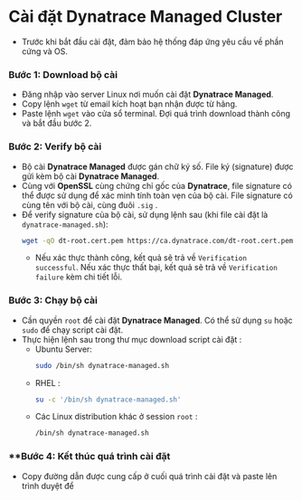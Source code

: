 # Cài đặt Dynatrace Managed Cluster
- Trước khi bắt đầu cài đặt, đảm bảo hệ thống đáp ứng yêu cầu về phần cứng và OS.
### **Bước 1: Download bộ cài**
- Đăng nhập vào server Linux nơi muốn cài đặt **Dynatrace Managed**.
- Copy lệnh `wget` từ email kích hoạt bạn nhận được từ hãng.
- Paste lệnh `wget` vào cửa sổ terminal. Đợi quá trình download thành công và bắt đầu bước 2.
### **Bước 2: Verify bộ cài**
- Bộ cài **Dynatrace Managed** được gán chữ ký số. File ký (signature) được gửi kèm bộ cài **Dynatrace Managed**.
- Cùng với **OpenSSL** cùng chứng chỉ gốc của **Dynatrace**, file signature có thể được sử dụng để xác minh tính toàn vẹn của bộ cài. File signature có cùng tên với bộ cài, cùng đuôi `.sig` .
- Để verify signature của bộ cài, sử dụng lệnh sau (khi file cài đặt là `dynatrace-managed.sh`):
    ```sh
    wget -qO dt-root.cert.pem https://ca.dynatrace.com/dt-root.cert.pem; wget -qO dynatrace-managed.sh.sig https://mcsvc.dynatrace.com/downloads/signature?filename=$(grep -am 1 'ARCH_FILE_NAME=' dynatrace-managed.sh | cut -d= -f2 |sed 's/.tar.gz$//'); openssl cms -inform PEM -binary -verify -CAfile dt-root.cert.pem -in dynatrace-managed.sh.sig -content dynatrace-managed.sh > /dev/null
    ```
    - Nếu xác thực thành công, kết quả sẽ trả về `Verification successful`. Nếu xác thực thất bại, kết quả sẽ trả về `Verification failure` kèm chi tiết lỗi.
### **Bước 3: Chạy bộ cài**
- Cần quyền `root` để cài đặt **Dynatrace Managed**. Có thể sử dụng `su` hoặc `sudo` để chạy script cài đặt.
- Thực hiện lệnh sau trong thư mục download script cài đặt :
    - Ubuntu Server:
        ```sh
        sudo /bin/sh dynatrace-managed.sh
        ```
    - RHEL :
        ```sh
        su -c '/bin/sh dynatrace-managed.sh'
        ```
    - Các Linux distribution khác ở session `root` :
        ```sh
        /bin/sh dynatrace-managed.sh
        ```
### **Bước 4: Kết thúc quá trình cài đặt
- Copy đường dẫn được cung cấp ở cuối quá trình cài đặt và paste lên trình duyệt để 